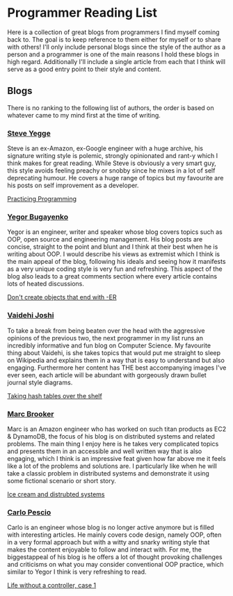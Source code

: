 # Programmer Reading List

Here is a collection of great blogs from programmers I find myself coming back to. The goal is to keep reference to them either for myself or to share with others! I'll only include personal blogs since the style of the author as a person and a programmer is one of the main reasons I hold these blogs in high regard. Additionally I'll include a single article from each that I think will serve as a good entry point to their style and content.

## Blogs

There is no ranking to the following list of authors, the order is based on whatever came to my mind first at the time of writing.

### [Steve Yegge](https://sites.google.com/site/steveyegge2/home)
Steve is an ex-Amazon, ex-Google engineer with a huge archive, his signature writing style is polemic, strongly opinionated and rant-y which I think makes for great reading. While Steve is obviously a very smart guy, this style avoids feeling preachy or snobby since he mixes in a lot of self deprecating humour. He covers a huge range of topics but my favourite are his posts on self improvement as a developer.

[Practicing Programming](https://sites.google.com/site/steveyegge2/practicing-programming)

### [Yegor Bugayenko](https://www.yegor256.com/)
Yegor is an engineer, writer and speaker whose blog covers topics such as OOP, open source and engineering management. His blog posts are concise, straight to the point and blunt and I think at their best when he is writing about OOP. I would describe his views as extremist which I think is the main appeal of the blog, following his ideals and seeing how it manifests as a very unique coding style is very fun and refreshing. This aspect of the blog also leads to a great comments section where every article contains lots of heated discussions.

[Don't create objects that end with -ER](https://www.yegor256.com/2015/03/09/objects-end-with-er.html)

### [Vaidehi Joshi](https://medium.com/basecs)
To take a break from being beaten over the head with the aggressive opinions of the previous two, the next programmer in my list runs an incredibly informative and fun blog on Computer Science. My favourite thing about Vaidehi, is she takes topics that would put me straight to sleep on Wikipedia and explains them in a way that is easy to understand but also engaging. Furthermore her content has THE best accompanying images I've ever seen, each article will be abundant with gorgeously drawn bullet journal style diagrams.

[Taking hash tables over the shelf](https://medium.com/basecs/taking-hash-tables-off-the-shelf-139cbf4752f0)

### [Marc Brooker](https://brooker.co.za/blog/)
Marc is an Amazon engineer who has worked on such titan products as EC2 & DynamoDB, the focus of his blog is on distributed systems and related problems. The main thing I enjoy here is he takes very complicated topics and presents them in an accessible and well written way that is also engaging, which I think is an impressive feat given how far above me it feels like a lot of the problems and solutions are. I particularly like when he will take a classic problem in distributed systems and demonstrate it using some fictional scenario or short story.

[Ice cream and distrubted systems](https://brooker.co.za/blog/2014/10/25/ice-cream.html)

### [Carlo Pescio](http://www.carlopescio.com/)
Carlo is an engineer whose blog is no longer active anymore but is filled with interesting articles. He mainly covers code design, namely OOP, often in a very formal approach but with a witty and snarky writing style that makes the content enjoyable to follow and interact with. For me, the biggestappeal of his blog is he offers a lot of thought provoking challenges and criticisms on what you may consider conventional OOP practice, which similar to Yegor I think is very refreshing to read.

[Life without a controller, case 1](http://www.carlopescio.com/2012/03/life-without-controller-case-1.html)
